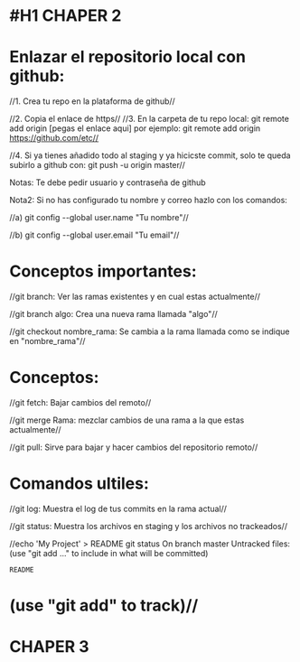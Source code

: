 #H1 CHAPER 2
=========================================================
Enlazar el repositorio local con github:
=========================================================
//1. Crea tu repo en la plataforma de github//

//2. Copia el enlace de https//
//3. En la carpeta de tu repo local: git remote add origin [pegas el enlace aqui] por ejemplo: git remote add origin https://github.com/etc//

//4. Si ya tienes añadido todo al staging y ya hicicste commit, solo te queda subirlo a github con: git push -u origin master//

Notas: Te debe pedir usuario y contraseña de github

Nota2: Si no has configurado tu nombre y correo hazlo con los comandos:

//a) git config --global user.name "Tu nombre"//

//b) git config --global user.email "Tu email"//

Conceptos importantes: 
==========================================================
//git branch: Ver las ramas existentes y en cual estas actualmente//

//git branch algo: Crea una nueva rama llamada "algo"//

//git checkout nombre_rama:  Se cambia a la rama llamada como se indique en "nombre_rama"//

Conceptos:
=========================================================
//git fetch: Bajar cambios del remoto//

//git merge Rama: mezclar cambios de una rama a la que estas actualmente//

//git pull: Sirve para bajar y hacer cambios del repositorio remoto//

Comandos ultiles:
=========================================================
//git log: Muestra el log de tus commits en la rama actual//

//git status: Muestra los archivos en staging y los archivos no trackeados//

//echo 'My Project' > README
git status
On branch master
Untracked files:
  (use "git add <file>..." to include in what will be committed)

    README

(use "git add" to track)//
=========================================================
CHAPER 3
=========================================================
